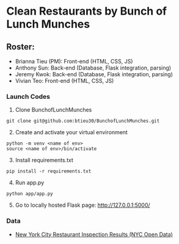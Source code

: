 # Clean Restaurants by Bunch of Lunch Munches

## Roster:
* Brianna Tieu (PM): Front-end (HTML, CSS, JS)
* Anthony Sun: Back-end (Database, Flask integration, parsing)
* Jeremy Kwok: Back-end (Database, Flask integration, parsing)
* Vivian Teo: Front-end (HTML, CSS, JS)

### Launch Codes
1) Clone BunchofLunchMunches
```
git clone git@github.com:btieu30/BunchofLunchMunches.git
```

2) Create and activate your virtual environment
```
python -m venv <name of env>
source <name of env>/bin/activate
```

3) Install requirements.txt
```
pip install -r requirements.txt
```

4) Run app.py
```
python app/app.py
```

5) Go to locally hosted Flask page: http://127.0.0.1:5000/

### Data
* [New York City Restaurant Inspection Results (NYC Open Data)](https://data.cityofnewyork.us/Health/DOHMH-New-York-City-Restaurant-Inspection-Results/43nn-pn8j)
